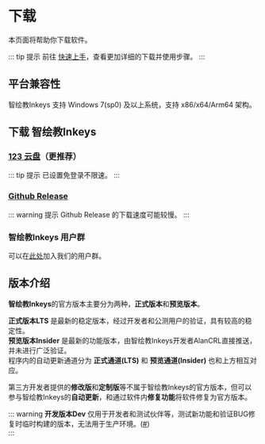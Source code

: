# 下载

本页面将帮助你下载软件。  

::: tip 提示
前往 [快速上手](https://wiki.inkeys.top/start/start/)，查看更加详细的下载并使用步骤。 
:::
## 平台兼容性
智绘教Inkeys 支持 Windows 7(sp0) 及以上系统，支持 x86/x64/Arm64 架构。

## 下载 智绘教Inkeys

### [123 云盘](https://www.123pan.com/s/duk9-n4dAd.html)（更推荐）

::: tip 提示
已设置免登录不限速。
:::

### [Github Release](https://github.com/Alan-CRL/Inkeys/releases)

::: warning 提示
Github Release 的下载速度可能较慢。
:::

### 智绘教Inkeys 用户群
可以在[此处](./link)加入我们的用户群。

## 版本介绍

**智绘教Inkeys**的官方版本主要分为两种，**正式版本**和**预览版本**。  

**正式版本LTS** 是最新的稳定版本，经过开发者和公测用户的验证，具有较高的稳定性。  
**预览版本Insider** 是最新的功能版本，由智绘教Inkeys开发者AlanCRL直接推送，并未进行广泛验证。  
程序内的自动更新通道分为 **正式通道(LTS)** 和 **预览通道(Insider)** 也和上方相互对应。  

第三方开发者提供的**修改版**和**定制版**等不属于智绘教Inkeys的官方版本，但可以参与智绘教Inkeys的**自动更新**，和通过软件内**修复功能**将软件修复为官方版本。  

::: warning **开发版本Dev**
仅用于开发者和测试伙伴等，测试新功能和验证BUG修复时临时构建的版本，无法用于生产环境。([#](https://www.123912.com/s/duk9-BkEAd))  
:::